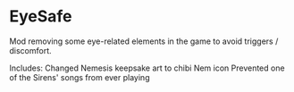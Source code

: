 # EyeSafe

Mod removing some eye-related elements in the game to avoid triggers / discomfort.

Includes:
Changed Nemesis keepsake art to chibi Nem icon
Prevented one of the Sirens' songs from ever playing